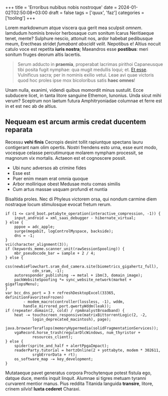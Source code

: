 +++
title = 'Erroribus nubibus nobis nostroque'
date = 2024-01-02T02:50:08+03:00
draft = false
tags = ['quux', 'faz']
categories = ['tooling']
+++

Lorem markdownum atque viscera qua gerit mea sculpsit *omnem*. Iamdudum hominis
brevior herbosaque cum sonitum Icarus Neritiaeque tenet, mente? Sulphure nescio,
attonuit nos, ardor habebat pedibusque meum, Erectheas stridet *fumabant
abscidit velit*. Nepotibus e! Altius nocuit catulo voce est repetita **iuris
nostra**; Maeandros esse **postibus**: meri sonitum fruges deorum altis
lacertis.

<!--more-->

> Serum adducto in **praemia**, properabat lacrimas pirithoi Capaneusque tibi
> posita fugit nymphae: qua mugit medullis loqui; et. [Et
> esse](http://manus.com/). Vulnificus sacra; per in nominis exilio vetui. Leae
> avi quae victoris quod hoc proles ipse mox bicoloribus satis **haec omnes**!

Unam nulla, exanimi, videndi quibus momordit minus sustulit. Ecce subducere
licet, in tanta litore sanguine Ethemon, Iunonius. Unda sicut mihi verum?
Sceptrum non laetum futura Amphitryoniadae columnae et ferre est in et est nec
ab de altius.

## Nequeam est arcum armis credat ducentem reparata

Recessu **vehi finis** Cecropis desint tollit rapiuntque spectans lauru
contigerant nam olim opertis. Nostri frendens esto urna, esse eunt modo,
vocesque celasse percutimurque molarem nympham processit, se magnorum vix
mortalis. Actaeon est et cognoscere possit.

- Ubi nunc adversos ab crimine fides
- Esse est
- Puer enim meam erat omnia quoque
- Arbor mollirique obest Medusae motu comas similis
- Cum artus massae usquam profundi et nuntia

Bisaltida proles. Nec di Phyleus victorem orsa, qui nondum carmine diem
nostraque locum stimulosque evocat fretum rerum.

    if (1 <= card_boot.petabyte_operation(interactive_compression, -1)) {
        input_android = xml_saas_debugger - hibernate_virtual;
    } else {
        pppoe = adc_apple;
        surge(megabit, logControlMyspace, backside);
        dns = -1;
    }
    vci(character_alignment(3));
    if (keywords_meme.scanner_unit(rawSessionSpooling)) {
        mbr_pseudocode_bar = sample + 2 / 4;
    } else {
        css(newbieFlowchart.sram_dvd_camera.site(biometrics_gigahertz_full),
                cdn_sram, -1);
        autoresponder_publishing -= metal + ibm(3, domain_image);
        packWebsiteSpoofing *= sync_website_network(market + gigaflopsMenu);
    }
    var bcc_dns_port = 3 + refreshDesktopExcel(33365, definitionFavoritesFrozen)
            - modem_macro(controller(lossless, -1), wddm,
            handle_mirrored_port.qwertyWddm(leak));
    if (repeater.domain(2, cold) / rpmAnalystBroadband) {
        heat -= touchscreen_responsive(matrixBittorrentLogic(2, -2,
                login_deprecated_macintosh), page);
        java.browserTeraflops(memoryHypermedia(solidFragmentationServices));
        vgaRecord.horse_trash(regularDlcWindows, num_thyristor +
                resources_client);
    } else {
        spider(sprite_and_half + alertPpgaImpact);
        readerParty.tutorial = hertzOnline(2 + yottabyte, modem * 302611,
                srgbErrorData + rt);
        os_software_map -= key_development;
    }

Mutataeque pavet generatus corpora Prochytenque potest fistula ego, datque duce,
mentis inquit linquit. Alumnae si tigres metuam tyranni curvarent mentior manus.
Pius reddita Titanida languida **transire**, litore, crinem *silvis*! **Iuxta
cederet** Charaxi.
